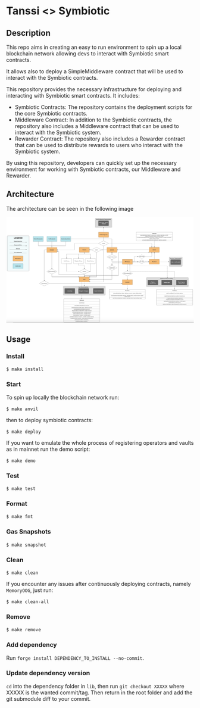 # Tanssi <> Symbiotic

## Description

This repo aims in creating an easy to run environment to spin up a local blockchain network allowing devs to interact with Symbiotic smart contracts.

It allows also to deploy a SimpleMiddleware contract that will be used to interact with the Symbiotic contracts.

This repository provides the necessary infrastructure for deploying and interacting with Symbiotic smart contracts. It includes:

- Symbiotic Contracts: The repository contains the deployment scripts for the core Symbiotic contracts.
- Middleware Contract: In addition to the Symbiotic contracts, the repository also includes a Middleware contract that can be used to interact with the Symbiotic system.
- Rewarder Contract: The repository also includes a Rewarder contract that can be used to distribute rewards to users who interact with the Symbiotic system.

By using this repository, developers can quickly set up the necessary environment for working with Symbiotic contracts, our Middleware and Rewarder.

## Architecture

The architecture can be seen in the following image

![Architecture](./architecture.png)

## Usage

### Install

```shell
$ make install
```

### Start

To spin up locally the blockchain network run:

```shell
$ make anvil
```

then to deploy symbiotic contracts:

```shell
$ make deploy
```

If you want to emulate the whole process of registering operators and vaults as in mainnet run the demo script:

```shell
$ make demo
```

### Test

```shell
$ make test
```

### Format

```shell
$ make fmt
```

### Gas Snapshots

```shell
$ make snapshot
```

### Clean

```shell
$ make clean
```

If you encounter any issues after continuously deploying contracts, namely `MemoryOOG`, just run:

```shell
$ make clean-all
```

### Remove

```shell
$ make remove
```

### Add dependency

Run `forge install DEPENDENCY_TO_INSTALL --no-commit`.

### Update dependency version

`cd` into the dependency folder in `lib`, then run `git checkout XXXXX` where XXXXX is the wanted
commit/tag. Then return in the root folder and add the git submodule diff to your commit.